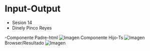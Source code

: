 # Input-Output
<ul>
<li> Sesion 14</li>    
<li> Dinely Pinco Reyes </li>
</ul>
-Componente Padre-html
<img src="![image](https://user-images.githubusercontent.com/116766305/211438485-26defdd3-c281-4f2e-8c32-249047e7805c.png)
"alt="Imagen">
Componente Hijo-Ts
<img src="![image](https://user-images.githubusercontent.com/116766305/211438413-d7a257ba-839d-43c0-83ad-469dfa50697f.png)
"alt="Imagen">
Browser/Resultado
<img src="![image](https://user-images.githubusercontent.com/116766305/211438300-278530a8-0588-472e-9b4a-42dc33599557.png)
"alt="Imagen"

